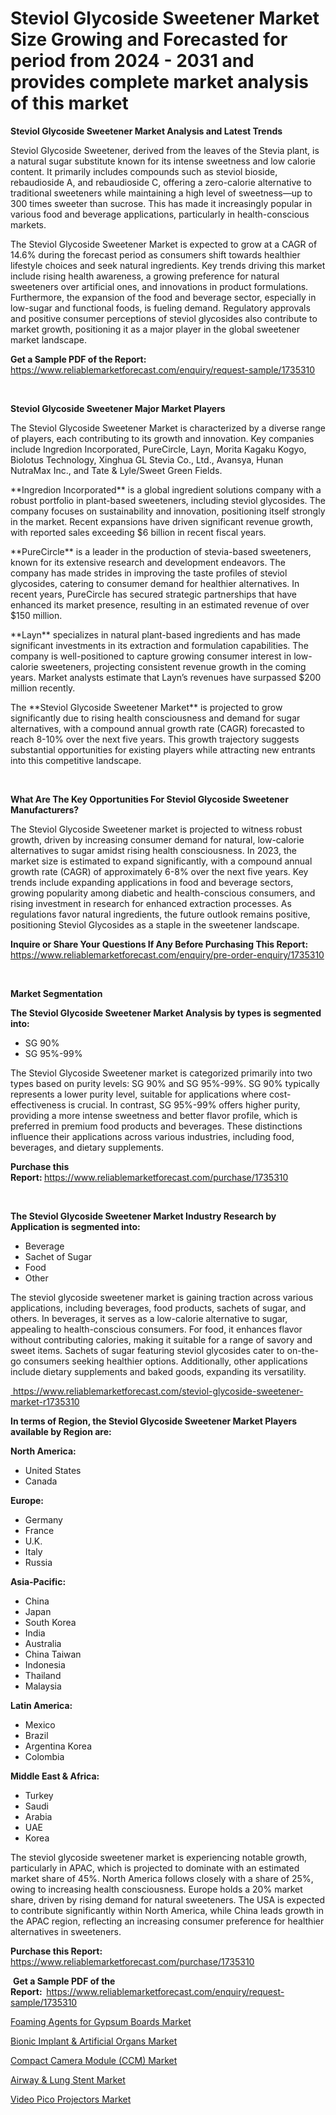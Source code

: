 <p><h1>Steviol Glycoside Sweetener Market Size Growing and Forecasted for period from 2024 - 2031 and provides complete market analysis of this market</h1></p><p><strong>Steviol Glycoside Sweetener Market Analysis and Latest Trends</strong></p>
<p><p>Steviol Glycoside Sweetener, derived from the leaves of the Stevia plant, is a natural sugar substitute known for its intense sweetness and low calorie content. It primarily includes compounds such as steviol bioside, rebaudioside A, and rebaudioside C, offering a zero-calorie alternative to traditional sweeteners while maintaining a high level of sweetness—up to 300 times sweeter than sucrose. This has made it increasingly popular in various food and beverage applications, particularly in health-conscious markets.</p><p>The Steviol Glycoside Sweetener Market is expected to grow at a CAGR of 14.6% during the forecast period as consumers shift towards healthier lifestyle choices and seek natural ingredients. Key trends driving this market include rising health awareness, a growing preference for natural sweeteners over artificial ones, and innovations in product formulations. Furthermore, the expansion of the food and beverage sector, especially in low-sugar and functional foods, is fueling demand. Regulatory approvals and positive consumer perceptions of steviol glycosides also contribute to market growth, positioning it as a major player in the global sweetener market landscape.</p></p>
<p><strong>Get a Sample PDF of the Report:&nbsp;</strong> <a href="https://www.reliablemarketforecast.com/enquiry/request-sample/1735310?utm_campaign=1474&utm_medium=2&utm_source=Github&utm_content=ia&utm_term=13102024&utm_id=steviol-glycoside-sweetener">https://www.reliablemarketforecast.com/enquiry/request-sample/1735310</a></p>
<p>&nbsp;</p>
<p><strong>Steviol Glycoside Sweetener Major Market Players</strong></p>
<p><p>The Steviol Glycoside Sweetener Market is characterized by a diverse range of players, each contributing to its growth and innovation. Key companies include Ingredion Incorporated, PureCircle, Layn, Morita Kagaku Kogyo, Biolotus Technology, Xinghua GL Stevia Co., Ltd., Avansya, Hunan NutraMax Inc., and Tate & Lyle/Sweet Green Fields.</p><p>**Ingredion Incorporated** is a global ingredient solutions company with a robust portfolio in plant-based sweeteners, including steviol glycosides. The company focuses on sustainability and innovation, positioning itself strongly in the market. Recent expansions have driven significant revenue growth, with reported sales exceeding $6 billion in recent fiscal years.</p><p>**PureCircle** is a leader in the production of stevia-based sweeteners, known for its extensive research and development endeavors. The company has made strides in improving the taste profiles of steviol glycosides, catering to consumer demand for healthier alternatives. In recent years, PureCircle has secured strategic partnerships that have enhanced its market presence, resulting in an estimated revenue of over $150 million.</p><p>**Layn** specializes in natural plant-based ingredients and has made significant investments in its extraction and formulation capabilities. The company is well-positioned to capture growing consumer interest in low-calorie sweeteners, projecting consistent revenue growth in the coming years. Market analysts estimate that Layn’s revenues have surpassed $200 million recently.</p><p>The **Steviol Glycoside Sweetener Market** is projected to grow significantly due to rising health consciousness and demand for sugar alternatives, with a compound annual growth rate (CAGR) forecasted to reach 8-10% over the next five years. This growth trajectory suggests substantial opportunities for existing players while attracting new entrants into this competitive landscape.</p></p>
<p>&nbsp;</p>
<p><strong>What Are The Key Opportunities For Steviol Glycoside Sweetener Manufacturers?</strong></p>
<p><p>The Steviol Glycoside Sweetener market is projected to witness robust growth, driven by increasing consumer demand for natural, low-calorie alternatives to sugar amidst rising health consciousness. In 2023, the market size is estimated to expand significantly, with a compound annual growth rate (CAGR) of approximately 6-8% over the next five years. Key trends include expanding applications in food and beverage sectors, growing popularity among diabetic and health-conscious consumers, and rising investment in research for enhanced extraction processes. As regulations favor natural ingredients, the future outlook remains positive, positioning Steviol Glycosides as a staple in the sweetener landscape.</p></p>
<p><strong>Inquire or Share Your Questions If Any Before Purchasing This Report:</strong> <a href="https://www.reliablemarketforecast.com/enquiry/pre-order-enquiry/1735310?utm_campaign=1474&utm_medium=2&utm_source=Github&utm_content=ia&utm_term=13102024&utm_id=steviol-glycoside-sweetener">https://www.reliablemarketforecast.com/enquiry/pre-order-enquiry/1735310</a></p>
<p>&nbsp;</p>
<p><strong>Market Segmentation</strong></p>
<p><strong>The Steviol Glycoside Sweetener Market Analysis by types is segmented into:</strong></p>
<p><ul><li>SG 90%</li><li>SG 95%-99%</li></ul></p>
<p><p>The Steviol Glycoside Sweetener market is categorized primarily into two types based on purity levels: SG 90% and SG 95%-99%. SG 90% typically represents a lower purity level, suitable for applications where cost-effectiveness is crucial. In contrast, SG 95%-99% offers higher purity, providing a more intense sweetness and better flavor profile, which is preferred in premium food products and beverages. These distinctions influence their applications across various industries, including food, beverages, and dietary supplements.</p></p>
<p><strong>Purchase this Report:&nbsp;</strong><a href="https://www.reliablemarketforecast.com/purchase/1735310?utm_campaign=1474&utm_medium=2&utm_source=Github&utm_content=ia&utm_term=13102024&utm_id=steviol-glycoside-sweetener">https://www.reliablemarketforecast.com/purchase/1735310</a></p>
<p>&nbsp;</p>
<p><strong>The Steviol Glycoside Sweetener Market Industry Research by Application is segmented into:</strong></p>
<p><ul><li>Beverage</li><li>Sachet of Sugar</li><li>Food</li><li>Other</li></ul></p>
<p><p>The steviol glycoside sweetener market is gaining traction across various applications, including beverages, food products, sachets of sugar, and others. In beverages, it serves as a low-calorie alternative to sugar, appealing to health-conscious consumers. For food, it enhances flavor without contributing calories, making it suitable for a range of savory and sweet items. Sachets of sugar featuring steviol glycosides cater to on-the-go consumers seeking healthier options. Additionally, other applications include dietary supplements and baked goods, expanding its versatility.</p></p>
<p><a href="https://www.reliablemarketforecast.com/steviol-glycoside-sweetener-market-r1735310?utm_campaign=1474&utm_medium=2&utm_source=Github&utm_content=ia&utm_term=13102024&utm_id=steviol-glycoside-sweetener">&nbsp;https://www.reliablemarketforecast.com/steviol-glycoside-sweetener-market-r1735310</a></p>
<p><strong>In terms of Region, the Steviol Glycoside Sweetener Market Players available by Region are:</strong></p>
<p>
    <p> <strong> North America: </strong>
        <ul>
            <li>United States</li>
            <li>Canada</li>
        </ul>
        </p> 
    <p> <strong> Europe: </strong>
        <ul>
            <li>Germany</li>
            <li>France</li>
            <li>U.K.</li>
            <li>Italy</li>
            <li>Russia</li>
        </ul>
        </p> 
    <p> <strong> Asia-Pacific: </strong>
        <ul>
            <li>China</li>
            <li>Japan</li>
            <li>South Korea</li>
            <li>India</li>
            <li>Australia</li>
            <li>China Taiwan</li>
            <li>Indonesia</li>
            <li>Thailand</li>
            <li>Malaysia</li>
        </ul>
        </p> 
    <p> <strong> Latin America: </strong>
        <ul>
            <li>Mexico</li>
            <li>Brazil</li>
            <li>Argentina Korea</li>
            <li>Colombia</li>
        </ul>
        </p> 
    <p> <strong> Middle East & Africa: </strong>
        <ul>
            <li>Turkey</li>
            <li>Saudi</li>
            <li>Arabia</li>
            <li>UAE</li>
            <li>Korea</li>
        </ul>
    </p>
    </p>
<p><p>The steviol glycoside sweetener market is experiencing notable growth, particularly in APAC, which is projected to dominate with an estimated market share of 45%. North America follows closely with a share of 25%, owing to increasing health consciousness. Europe holds a 20% market share, driven by rising demand for natural sweeteners. The USA is expected to contribute significantly within North America, while China leads growth in the APAC region, reflecting an increasing consumer preference for healthier alternatives in sweeteners.</p></p>
<p><strong>Purchase this Report: </strong><a href="https://www.reliablemarketforecast.com/purchase/1735310?utm_campaign=1474&utm_medium=2&utm_source=Github&utm_content=ia&utm_term=13102024&utm_id=steviol-glycoside-sweetener">https://www.reliablemarketforecast.com/purchase/1735310</a></p>
<p>&nbsp;<strong>Get a Sample PDF of the Report:&nbsp;&nbsp;</strong><a href="https://www.reliablemarketforecast.com/enquiry/request-sample/1735310?utm_campaign=1474&utm_medium=2&utm_source=Github&utm_content=ia&utm_term=13102024&utm_id=steviol-glycoside-sweetener">https://www.reliablemarketforecast.com/enquiry/request-sample/1735310</a></p>
<p><strong></strong></p>
<p><p><a href="https://www.linkedin.com/pulse/navigating-foaming-agents-gypsum-boards-market-expert-analysis-t95cc?utm_campaign=1474&utm_medium=2&utm_source=Github&utm_content=ia&utm_term=13102024&utm_id=steviol-glycoside-sweetener">Foaming Agents for Gypsum Boards Market</a></p><p><a href="https://www.linkedin.com/pulse/global-bionic-implant-artificial-organs-market-sector2024-tsvwe?utm_campaign=1474&utm_medium=2&utm_source=Github&utm_content=ia&utm_term=13102024&utm_id=steviol-glycoside-sweetener">Bionic Implant & Artificial Organs Market</a></p><p><a href="https://www.linkedin.com/pulse/compact-camera-module-ccm-market-evolution-key-trends-inoxc?utm_campaign=1474&utm_medium=2&utm_source=Github&utm_content=ia&utm_term=13102024&utm_id=steviol-glycoside-sweetener">Compact Camera Module (CCM) Market</a></p><p><a href="https://www.linkedin.com/pulse/global-airway-lung-stent-nexus-sector-confluences-regional-quw5e?utm_campaign=1474&utm_medium=2&utm_source=Github&utm_content=ia&utm_term=13102024&utm_id=steviol-glycoside-sweetener">Airway & Lung Stent Market</a></p><p><a href="https://www.linkedin.com/pulse/video-pico-projectors-spectrum-usage-patterns-sector-nzmge?utm_campaign=1474&utm_medium=2&utm_source=Github&utm_content=ia&utm_term=13102024&utm_id=steviol-glycoside-sweetener">Video Pico Projectors Market</a></p></p>